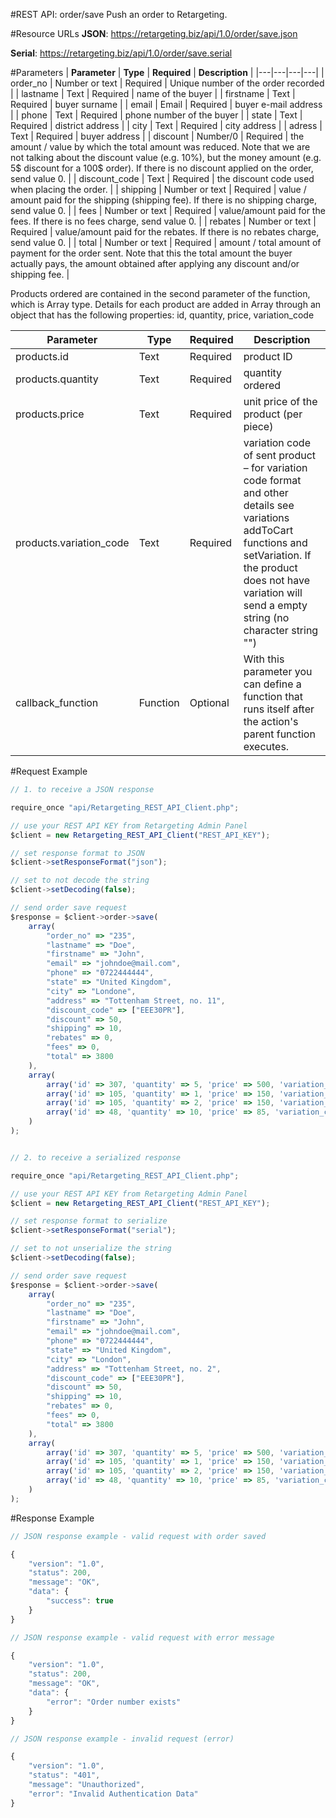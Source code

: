 #REST API: order/save
Push an order to Retargeting.

#Resource URLs
**JSON**: https://retargeting.biz/api/1.0/order/save.json

**Serial**: https://retargeting.biz/api/1.0/order/save.serial

#Parameters
|    **Parameter**    |    **Type**    |    **Required**    |    **Description**    |
|---|---|---|---|
|  order_no  |  Number or text  |  Required  |  Unique number of the order recorded  |
|  lastname  |  Text  |  Required  |  name of the buyer |
|  firstname  |  Text  |  Required  |  buyer surname  |
|  email  |  Email  |  Required  |  buyer e-mail address  |
|  phone  |  Text  |  Required  |  phone number of the buyer  |
|  state  |  Text  |  Required  |  district address  |
|  city  |  Text  |  Required  |  city address  |
|  adress  |  Text  |  Required  |  buyer address  |
|  discount  |  Number/0  |  Required  |  the amount / value by which the total amount was reduced. Note that we are not talking about the discount value (e.g. 10%), but the money amount (e.g. 5$ discount for a 100$ order). If there is no discount applied on the order, send value 0.  |
|  discount_code  |  Text  |  Required  |  the discount code used when placing the order.  |
|  shipping  |  Number or text  |  Required  |  value / amount paid for the shipping (shipping fee). If there is no shipping charge, send value 0.  |
|  fees  |  Number or text  |  Required  |  value/amount paid for the fees. If there is no fees charge, send value 0.  |
|  rebates  |  Number or text  |  Required  |  value/amount paid for the rebates. If there is no rebates charge, send value 0.  |
|  total  |  Number or text  |  Required  |  amount / total amount of payment for the order sent. Note that this the total amount the buyer actually pays, the amount obtained after applying any discount and/or shipping fee.  |

Products ordered are contained in the second parameter of the function, which is Array type. Details for each product are added in Array through an object that has the following properties: id, quantity, price, variation_code

|    **Parameter**    |    **Type**    |    **Required**    |    **Description**    |
|---|---|---|---|
|  products.id  |  Text  |  Required  |  product ID  |
|  products.quantity  |  Text  |  Required  |  quantity ordered  |
|  products.price  |  Text  |  Required  |   unit price of the product (per piece)  |
|  products.variation_code  |  Text  |  Required  |  variation code of sent product – for variation code format and other details see variations addToCart functions and setVariation. If the product does not have variation will send a empty string (no character string "")  |
|	callback_function 	|	Function	|	Optional	|	With this parameter you can define a function that runs itself after the action's parent function executes.	|

#Request Example

``` javascript
// 1. to receive a JSON response

require_once "api/Retargeting_REST_API_Client.php";

// use your REST API KEY from Retargeting Admin Panel
$client = new Retargeting_REST_API_Client("REST_API_KEY");

// set response format to JSON
$client->setResponseFormat("json");

// set to not decode the string
$client->setDecoding(false);

// send order save request
$response = $client->order->save(
    array(
        "order_no" => "235",
        "lastname" => "Doe",
        "firstname" => "John",
        "email" => "johndoe@mail.com",
        "phone" => "0722444444",
        "state" => "United Kingdom",
        "city" => "Londone",
        "address" => "Tottenham Street, no. 11",
        "discount_code" => ["EEE30PR"],
        "discount" => 50,
        "shipping" => 10,
        "rebates" => 0,
        "fees" => 0,
        "total" => 3800
    ),
    array(
        array('id' => 307, 'quantity' => 5, 'price' => 500, 'variation_code' => ""),
        array('id' => 105, 'quantity' => 1, 'price' => 150, 'variation_code' => "42-B"),
        array('id' => 105, 'quantity' => 2, 'price' => 150, 'variation_code' => "42-W"),
        array('id' => 48, 'quantity' => 10, 'price' => 85, 'variation_code' => "M")
    )
);


// 2. to receive a serialized response

require_once "api/Retargeting_REST_API_Client.php";

// use your REST API KEY from Retargeting Admin Panel
$client = new Retargeting_REST_API_Client("REST_API_KEY");

// set response format to serialize
$client->setResponseFormat("serial");

// set to not unserialize the string
$client->setDecoding(false);

// send order save request
$response = $client->order->save(
    array(
        "order_no" => "235",
        "lastname" => "Doe",
        "firstname" => "John",
        "email" => "johndoe@mail.com",
        "phone" => "0722444444",
        "state" => "United Kingdom",
        "city" => "London",
        "address" => "Tottenham Street, no. 2",
        "discount_code" => ["EEE30PR"],
        "discount" => 50,
        "shipping" => 10,
        "rebates" => 0,
        "fees" => 0,
        "total" => 3800
    ),
    array(
        array('id' => 307, 'quantity' => 5, 'price' => 500, 'variation_code' => ""),
        array('id' => 105, 'quantity' => 1, 'price' => 150, 'variation_code' => "42-B"),
        array('id' => 105, 'quantity' => 2, 'price' => 150, 'variation_code' => "42-W"),
        array('id' => 48, 'quantity' => 10, 'price' => 85, 'variation_code' => "M")
    )
);
```

#Response Example

``` javascript
// JSON response example - valid request with order saved

{
    "version": "1.0",
    "status": 200,
    "message": "OK",
    "data": {
        "success": true
    }
}

// JSON response example - valid request with error message

{
    "version": "1.0",
    "status": 200,
    "message": "OK",
    "data": {
        "error": "Order number exists"
    }
}

// JSON response example - invalid request (error)

{
    "version": "1.0",
    "status": "401",
    "message": "Unauthorized",
    "error": "Invalid Authentication Data"
}
```